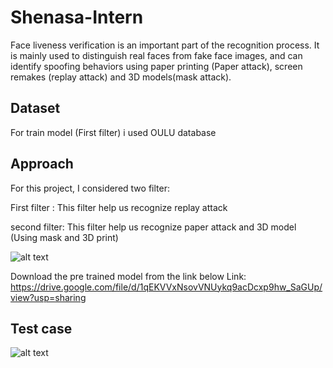 # Shenasa-Intern
Face liveness verification is an important part of the recognition process. It is mainly used to distinguish real faces from fake face images, and can identify spoofing behaviors using paper printing (Paper attack), screen remakes (replay attack) and 3D models(mask attack).


## Dataset
For train model (First filter) i used OULU database


## Approach

For this project, I considered two filter:

 First filter : This filter help us recognize replay attack
 
 second filter: This filter help us recognize paper attack and 3D model (Using mask and 3D print) 

![alt text](https://github.com/ayousefinejad/Shenasa-Internship/blob/2e51664697fb3a7322358ac0dee7c9725cb586a6/approch_image.jpeg?raw=true)

Download the pre trained model from the link below
Link: https://drive.google.com/file/d/1qEKVVxNsovVNUykq9acDcxp9hw_SaGUp/view?usp=sharing

## Test case
![alt text](https://github.com/ayousefinejad/Shenasa-Internship/blob/16ea49aefe90b593739753e4a256999b301c0270/test_case_image.jpeg?raw=true)

